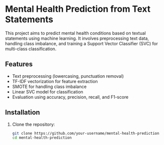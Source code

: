 # Mental Health Prediction from Text Statements

This project aims to predict mental health conditions based on textual statements using machine learning. It involves preprocessing text data, handling class imbalance, and training a Support Vector Classifier (SVC) for multi-class classification.

## Features
- Text preprocessing (lowercasing, punctuation removal)
- TF-IDF vectorization for feature extraction
- SMOTE for handling class imbalance
- Linear SVC model for classification
- Evaluation using accuracy, precision, recall, and F1-score

## Installation

1. Clone the repository:
   ```bash
   git clone https://github.com/your-username/mental-health-prediction.git
   cd mental-health-prediction
